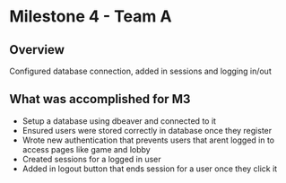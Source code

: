 # Milestone 4 - Team A

## Overview
Configured database connection, added in sessions and logging in/out

## What was accomplished for M3
- Setup a database using dbeaver and connected to it
- Ensured users were stored correctly in database once they register
- Wrote new authentication that prevents users that arent logged in to access pages like game and lobby
- Created sessions for a logged in user
- Added in logout button that ends session for a user once they click it
